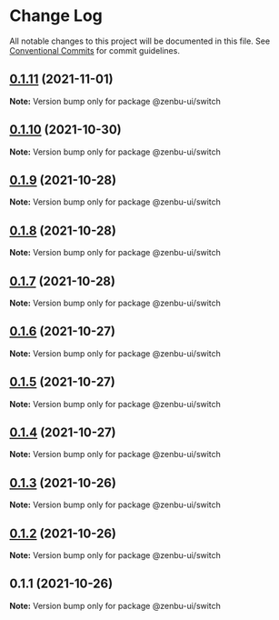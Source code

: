 # Change Log

All notable changes to this project will be documented in this file.
See [Conventional Commits](https://conventionalcommits.org) for commit guidelines.

## [0.1.11](https://github.com/KodepandaID/zenbu-ui/compare/@zenbu-ui/switch@0.1.10...@zenbu-ui/switch@0.1.11) (2021-11-01)

**Note:** Version bump only for package @zenbu-ui/switch





## [0.1.10](https://github.com/KodepandaID/zenbu-ui/compare/@zenbu-ui/switch@0.1.9...@zenbu-ui/switch@0.1.10) (2021-10-30)

**Note:** Version bump only for package @zenbu-ui/switch





## [0.1.9](https://github.com/KodepandaID/zenbu-ui/compare/@zenbu-ui/switch@0.1.8...@zenbu-ui/switch@0.1.9) (2021-10-28)

**Note:** Version bump only for package @zenbu-ui/switch





## [0.1.8](https://github.com/KodepandaID/zenbu-ui/compare/@zenbu-ui/switch@0.1.7...@zenbu-ui/switch@0.1.8) (2021-10-28)

**Note:** Version bump only for package @zenbu-ui/switch





## [0.1.7](https://github.com/KodepandaID/zenbu-ui/compare/@zenbu-ui/switch@0.1.6...@zenbu-ui/switch@0.1.7) (2021-10-28)

**Note:** Version bump only for package @zenbu-ui/switch





## [0.1.6](https://github.com/KodepandaID/zenbu-ui/compare/@zenbu-ui/switch@0.1.5...@zenbu-ui/switch@0.1.6) (2021-10-27)

**Note:** Version bump only for package @zenbu-ui/switch





## [0.1.5](https://github.com/KodepandaID/zenbu-ui/compare/@zenbu-ui/switch@0.1.4...@zenbu-ui/switch@0.1.5) (2021-10-27)

**Note:** Version bump only for package @zenbu-ui/switch





## [0.1.4](https://github.com/KodepandaID/zenbu-ui/compare/@zenbu-ui/switch@0.1.3...@zenbu-ui/switch@0.1.4) (2021-10-27)

**Note:** Version bump only for package @zenbu-ui/switch





## [0.1.3](https://github.com/KodepandaID/zenbu-ui/compare/@zenbu-ui/switch@0.1.2...@zenbu-ui/switch@0.1.3) (2021-10-26)

**Note:** Version bump only for package @zenbu-ui/switch





## [0.1.2](https://github.com/KodepandaID/zenbu-ui/compare/@zenbu-ui/switch@0.1.1...@zenbu-ui/switch@0.1.2) (2021-10-26)

**Note:** Version bump only for package @zenbu-ui/switch





## 0.1.1 (2021-10-26)

**Note:** Version bump only for package @zenbu-ui/switch
